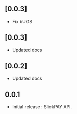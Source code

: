 ## [0.0.3]
* Fix bUGS
## [0.0.3]
* Updated docs
## [0.0.2]
* Updated docs
## 0.0.1

* Initial release : SlickPAY API.
